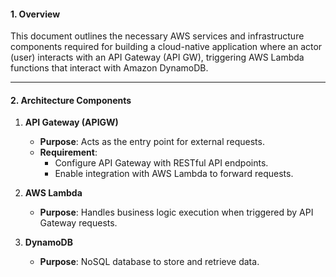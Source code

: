 #### 1. **Overview**

This document outlines the necessary AWS services and infrastructure components required for building a cloud-native application where an actor (user) interacts with an API Gateway (API GW), triggering AWS Lambda functions that interact with Amazon DynamoDB.

---

#### 2. **Architecture Components**

1. **API Gateway (APIGW)**
   - **Purpose**: Acts as the entry point for external requests.
   - **Requirement**:
     - Configure API Gateway with RESTful API endpoints.
     - Enable integration with AWS Lambda to forward requests.

2. **AWS Lambda**
   - **Purpose**: Handles business logic execution when triggered by API Gateway requests.

3. **DynamoDB**
   - **Purpose**: NoSQL database to store and retrieve data.

